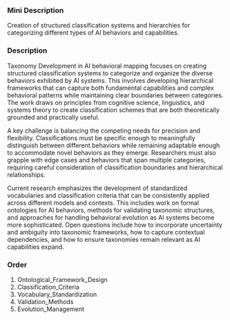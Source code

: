 ### Mini Description

Creation of structured classification systems and hierarchies for categorizing different types of AI behaviors and capabilities.

### Description

Taxonomy Development in AI behavioral mapping focuses on creating structured classification systems to categorize and organize the diverse behaviors exhibited by AI systems. This involves developing hierarchical frameworks that can capture both fundamental capabilities and complex behavioral patterns while maintaining clear boundaries between categories. The work draws on principles from cognitive science, linguistics, and systems theory to create classification schemes that are both theoretically grounded and practically useful.

A key challenge is balancing the competing needs for precision and flexibility. Classifications must be specific enough to meaningfully distinguish between different behaviors while remaining adaptable enough to accommodate novel behaviors as they emerge. Researchers must also grapple with edge cases and behaviors that span multiple categories, requiring careful consideration of classification boundaries and hierarchical relationships.

Current research emphasizes the development of standardized vocabularies and classification criteria that can be consistently applied across different models and contexts. This includes work on formal ontologies for AI behaviors, methods for validating taxonomic structures, and approaches for handling behavioral evolution as AI systems become more sophisticated. Open questions include how to incorporate uncertainty and ambiguity into taxonomic frameworks, how to capture contextual dependencies, and how to ensure taxonomies remain relevant as AI capabilities expand.

### Order

1. Ontological_Framework_Design
2. Classification_Criteria
3. Vocabulary_Standardization
4. Validation_Methods
5. Evolution_Management
